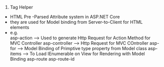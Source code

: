 ﻿1. Tag Helper
- HTML Pre -Parsed Attribute system in ASP.NET Core
- they are used for Model binding from Server-to-Client for HTML elements
- e.g.	
	asp-action --> Used to generate Http Request for Action Method for MVC Controller
	asp-controller --> Http Request for MVC COntroller
	asp-for --> Model Binding of Primptive type property from Model class
	asp-items --> To Load IEnumerable on View for Rendering with Model Binding
	asp-route
	asp-route-id